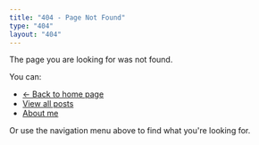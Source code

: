 ```yaml
---
title: "404 - Page Not Found"
type: "404"
layout: "404"
---
```


The page you are looking for was not found.

You can:

- [← Back to home page](/en/)
- [View all posts](/en/posts/)
- [About me](/en/about/)

Or use the navigation menu above to find what you're looking for.
